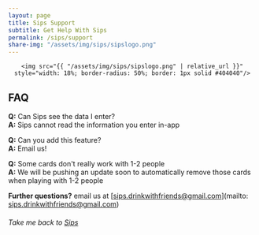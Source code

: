 ```yaml
---
layout: page
title: Sips Support
subtitle: Get Help With Sips
permalink: /sips/support
share-img: "/assets/img/sips/sipslogo.png"
---
```

<div align="center">

    <img src="{{ "/assets/img/sips/sipslogo.png" | relative_url }}" style="width: 18%; border-radius: 50%; border: 1px solid #404040"/>

</div>

## FAQ
**Q:** Can Sips see the data I enter?  
**A:** Sips cannot read the information you enter in-app

**Q:** Can you add this feature?  
**A:** Email us!

**Q:** Some cards don't really work with 1-2 people  
**A:** We will be pushing an update soon to automatically remove those cards when playing with
1-2 people

**Further questions?** email us at [sips.drinkwithfriends@gmail.com](mailto: sips.drinkwithfriends@gmail.com)  
###### Take me back to [Sips](/sips/)
